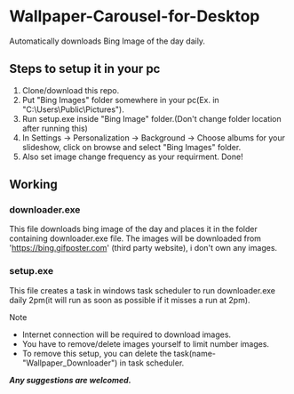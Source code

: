 # Wallpaper-Carousel-for-Desktop
Automatically downloads Bing Image of the day daily.

## Steps to setup it in your pc
1) Clone/download this repo.
2) Put "Bing Images" folder somewhere in your pc(Ex. in "C:\Users\Public\Pictures").
3) Run setup.exe inside "Bing Image" folder.(Don't change folder location after running this)
4) In Settings -> Personalization -> Background -> Choose albums for your slideshow, click on browse and select "Bing Images" folder.
5) Also set image change frequency as your requirment. Done!

## Working

### downloader.exe
This file downloads bing image of the day and places it in the folder containing downloader.exe file. The images will be downloaded from 'https://bing.gifposter.com' 
(third party website), i don't own any images.

### setup.exe
This file creates a task in windows task scheduler to run downloader.exe daily 2pm(it will run as soon as possible if it misses a run at 2pm).

Note
- Internet connection will be required to download images.
- You have to remove/delete images yourself to limit number images.
- To remove this setup, you can delete the task(name-"Wallpaper_Downloader") in task scheduler.

***Any suggestions are welcomed.***
